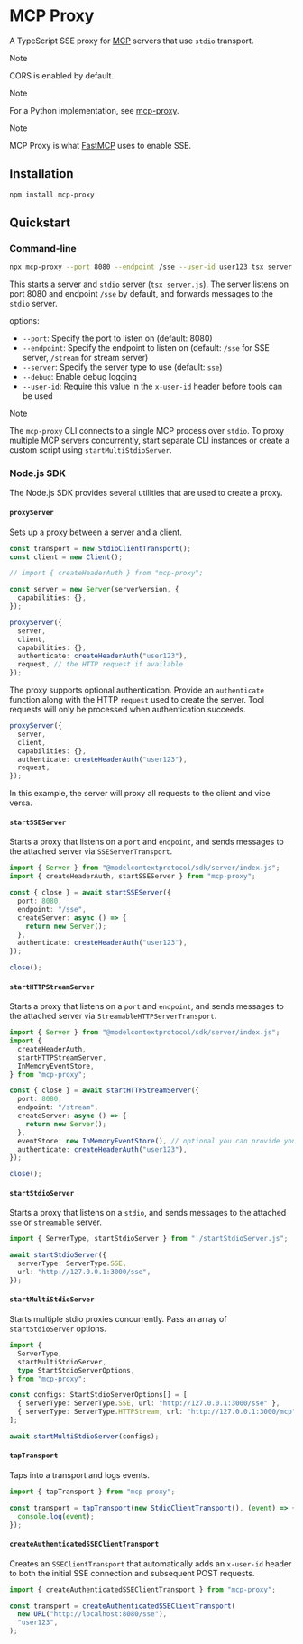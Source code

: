 # MCP Proxy

A TypeScript SSE proxy for [MCP](https://modelcontextprotocol.io/) servers that use `stdio` transport.

> [!NOTE]
> CORS is enabled by default.

> [!NOTE]
> For a Python implementation, see [mcp-proxy](https://github.com/sparfenyuk/mcp-proxy).

> [!NOTE]
> MCP Proxy is what [FastMCP](https://github.com/punkpeye/fastmcp) uses to enable SSE.

## Installation

```bash
npm install mcp-proxy
```

## Quickstart

### Command-line

```bash
npx mcp-proxy --port 8080 --endpoint /sse --user-id user123 tsx server.js
```

This starts a server and `stdio` server (`tsx server.js`). The server listens on port 8080 and endpoint `/sse` by default, and forwards messages to the `stdio` server.

options:

- `--port`: Specify the port to listen on (default: 8080)
- `--endpoint`: Specify the endpoint to listen on (default: `/sse` for SSE server, `/stream` for stream server)
- `--server`: Specify the server type to use (default: `sse`)
- `--debug`: Enable debug logging
- `--user-id`: Require this value in the `x-user-id` header before tools can be used

> [!NOTE]
> The `mcp-proxy` CLI connects to a single MCP process over `stdio`. To proxy multiple
> MCP servers concurrently, start separate CLI instances or create a custom script
> using `startMultiStdioServer`.


### Node.js SDK

The Node.js SDK provides several utilities that are used to create a proxy.

#### `proxyServer`

Sets up a proxy between a server and a client.

```ts
const transport = new StdioClientTransport();
const client = new Client();

// import { createHeaderAuth } from "mcp-proxy";

const server = new Server(serverVersion, {
  capabilities: {},
});

proxyServer({
  server,
  client,
  capabilities: {},
  authenticate: createHeaderAuth("user123"),
  request, // the HTTP request if available
});
```

The proxy supports optional authentication. Provide an `authenticate`
function along with the HTTP `request` used to create the server. Tool
requests will only be processed when authentication succeeds.

```ts
proxyServer({
  server,
  client,
  capabilities: {},
  authenticate: createHeaderAuth("user123"),
  request,
});
```

In this example, the server will proxy all requests to the client and vice versa.

#### `startSSEServer`

Starts a proxy that listens on a `port` and `endpoint`, and sends messages to the attached server via `SSEServerTransport`.

```ts
import { Server } from "@modelcontextprotocol/sdk/server/index.js";
import { createHeaderAuth, startSSEServer } from "mcp-proxy";

const { close } = await startSSEServer({
  port: 8080,
  endpoint: "/sse",
  createServer: async () => {
    return new Server();
  },
  authenticate: createHeaderAuth("user123"),
});

close();
```

#### `startHTTPStreamServer`

Starts a proxy that listens on a `port` and `endpoint`, and sends messages to the attached server via `StreamableHTTPServerTransport`.

```ts
import { Server } from "@modelcontextprotocol/sdk/server/index.js";
import {
  createHeaderAuth,
  startHTTPStreamServer,
  InMemoryEventStore,
} from "mcp-proxy";

const { close } = await startHTTPStreamServer({
  port: 8080,
  endpoint: "/stream",
  createServer: async () => {
    return new Server();
  },
  eventStore: new InMemoryEventStore(), // optional you can provide your own event store
  authenticate: createHeaderAuth("user123"),
});

close();
```

#### `startStdioServer`

Starts a proxy that listens on a `stdio`, and sends messages to the attached `sse` or `streamable` server.

```ts
import { ServerType, startStdioServer } from "./startStdioServer.js";

await startStdioServer({
  serverType: ServerType.SSE,
  url: "http://127.0.0.1:3000/sse",
});
```

#### `startMultiStdioServer`

Starts multiple stdio proxies concurrently. Pass an array of `startStdioServer` options.

```ts
import {
  ServerType,
  startMultiStdioServer,
  type StartStdioServerOptions,
} from "mcp-proxy";

const configs: StartStdioServerOptions[] = [
  { serverType: ServerType.SSE, url: "http://127.0.0.1:3000/sse" },
  { serverType: ServerType.HTTPStream, url: "http://127.0.0.1:3000/mcp" },
];

await startMultiStdioServer(configs);
```

#### `tapTransport`

Taps into a transport and logs events.

```ts
import { tapTransport } from "mcp-proxy";

const transport = tapTransport(new StdioClientTransport(), (event) => {
  console.log(event);
});
```

#### `createAuthenticatedSSEClientTransport`

Creates an `SSEClientTransport` that automatically adds an `x-user-id` header to
both the initial SSE connection and subsequent POST requests.

```ts
import { createAuthenticatedSSEClientTransport } from "mcp-proxy";

const transport = createAuthenticatedSSEClientTransport(
  new URL("http://localhost:8080/sse"),
  "user123",
);
```
